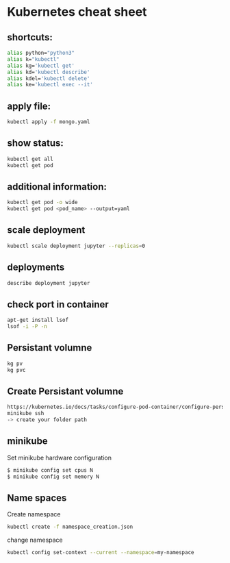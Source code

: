 # Kubernetes cheat sheet

## shortcuts:
```bash
alias python="python3"
alias k="kubectl"
alias kg='kubectl get'
alias kd='kubectl describe'
alias kdel='kubectl delete'
alias ke='kubectl exec --it'
```

## apply file: 
```bash
kubectl apply -f mongo.yaml
```
## show status:
```bash
kubectl get all
kubectl get pod
```
## additional information:
```bash
kubectl get pod -o wide
kubectl get pod <pod_name> --output=yaml
```
## scale deployment
```bash
kubectl scale deployment jupyter --replicas=0
```
## deployments
```bash
describe deployment jupyter
```
## check port in container
```bash
apt-get install lsof
lsof -i -P -n
```
## Persistant volumne
```bash
kg pv
kg pvc
```
## Create Persistant volumne
```bash
https://kubernetes.io/docs/tasks/configure-pod-container/configure-persistent-volume-storage/
minikube ssh
-> create your folder path
```
## minikube
Set minikube hardware configuration
```bash
$ minikube config set cpus N
$ minikube config set memory N
```
## Name spaces
Create namespace
```bash
kubectl create -f namespace_creation.json
```
change namespace
```bash
kubectl config set-context --current --namespace=my-namespace
```